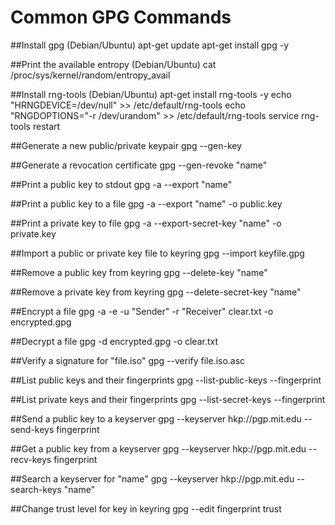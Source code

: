 # Common GPG Commands

##Install gpg (Debian/Ubuntu)
    apt-get update
    apt-get install gpg -y

##Print the available entropy (Debian/Ubuntu)
    cat /proc/sys/kernel/random/entropy_avail

##Install rng-tools (Debian/Ubuntu)
    apt-get install rng-tools -y
    echo "HRNGDEVICE=/dev/null" >> /etc/default/rng-tools
    echo "RNGDOPTIONS="-r /dev/urandom" >> /etc/default/rng-tools
    service rng-tools restart

##Generate a new public/private keypair
    gpg --gen-key

##Generate a revocation certificate
    gpg --gen-revoke "name"

##Print a public key to stdout
    gpg -a --export "name"

##Print a public key to a file
    gpg -a --export "name" -o public.key

##Print a private key to file
    gpg -a --export-secret-key "name" -o private.key

##Import a public or private key file to keyring
    gpg --import keyfile.gpg

##Remove a public key from keyring
    gpg --delete-key "name"

##Remove a private key from keyring
    gpg --delete-secret-key "name"

##Encrypt a file
    gpg -a -e -u "Sender" -r "Receiver" clear.txt -o encrypted.gpg

##Decrypt a file
    gpg -d encrypted.gpg -o clear.txt

##Verify a signature for "file.iso"
    gpg --verify file.iso.asc

##List public keys and their fingerprints
    gpg --list-public-keys --fingerprint

##List private keys and their fingerprints
    gpg --list-secret-keys --fingerprint

##Send a public key to a keyserver
    gpg --keyserver hkp://pgp.mit.edu --send-keys fingerprint

##Get a public key from a keyserver
    gpg --keyserver hkp://pgp.mit.edu --recv-keys fingerprint
    
##Search a keyserver for "name"
    gpg --keyserver hkp://pgp.mit.edu --search-keys "name"
    
##Change trust level for key in keyring
    gpg --edit fingerprint trust
